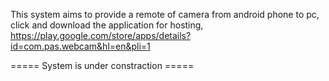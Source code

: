 This system aims to provide a remote of camera from android phone to pc, click and download the application for hosting, https://play.google.com/store/apps/details?id=com.pas.webcam&hl=en&pli=1


===== System is under constraction =====
